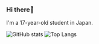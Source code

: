 ### Hi there👋
I'm a 17-year-old student in Japan.

![GitHub stats](https://github-readme-stats.vercel.app/api?username=sakusaku3939&theme=slateorange&show_icons=true)
![Top Langs](https://github-readme-stats.vercel.app/api/top-langs/?username=sakusaku3939&theme=slateorange&layout=compact)
